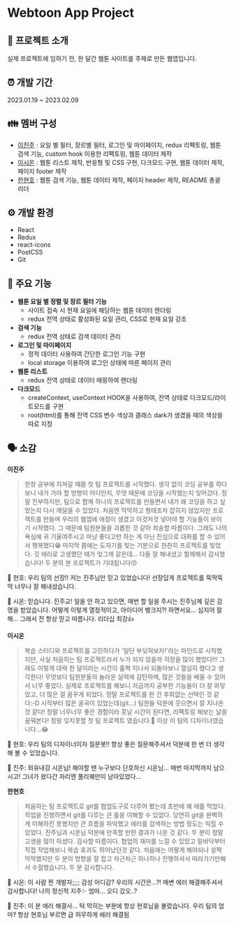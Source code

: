 # Webtoon App Project


## 📝 프로젝트 소개


실제 프로젝트에 임하기 전, 한 달간 웹툰 사이트를 주제로 만든 웹앱입니다.


## ⏰ 개발 기간


2023.01.19 ~ 2023.02.09


## 👪 멤버 구성


- [이진주](https://github.com/2realzoo) : 요일 별 필터, 장르별 필터, 로그인 및 마이페이지, redux 리펙토링, 웹툰 검색 기능, custom hook 이용한 리펙토링, 웹툰 데이터 제작
- [이시온](https://github.com/sienna0715) : 웹툰 리스트 제작, 반응형 및 CSS 구현, 다크모드 구현, 웹툰 데이터 제작, 페이지 footer 제작
- [한현호](https://github.com/hyunhoh) : 웹툰 검색 기능, 웹툰 데이터 제작, 페이지 header 제작, README 총괄 리더


## ⚙ 개발 환경
- React
- Redux
- react-icons
- PostCSS
- Git


## 📌 주요 기능
- **웹툰 요일 별 정렬 및 장르 필터 기능**
    - 사이트 접속 시 현재 요일에 해당하는 웹툰 데이터 렌더링
    - redux 전역 상태로 활성화된 요일 관리, CSS로 현재 요일 강조
- **검색 기능**
    - redux 전역 상태로 검색 데이터 관리
- **로그인 및 마이페이지**
    - 정적 데이터 사용하여 간단한 로그인 기능 구현
    - local storage 이용하여 로그인 상태에 따른 페이지 관리
- **웹툰 리스트**
    - redux 전역 상태로 데이터 매핑하여 렌더링
- **다크모드**
    - createContext, useContext HOOK을 사용하여, 전역 상태로 다크모드/라이트모드를 구현
    - root(html)를 통해 전역 CSS 변수 색상과 클래스 dark가 생겼을 때의 색상을 따로 지정


## 🗣️ 소감
**이진주**
> 한창 공부에 지쳐갈 때쯤 첫 팀 프로젝트를 시작했다. 생각 없이 코딩 공부를 하다 보니 내가 가야 할 방향이 어디인지, 무엇 때문에 코딩을 시작했는지 잊어갔다. 정말 진부하지만, 팀으로 함께 하나의 프로젝트를 만들면서 내가 왜 코딩을 하고 싶었는지 다시 깨달을 수 있었다. 처음엔 막막하고 형태조차 잡히지 않았지만 프로젝트를 만들며 우리의 웹앱에 애정이 생겼고 이것저것 넣어야 할 기능들이 보이기 시작했다. 그 때문에 팀원분들을 괴롭힌 것 같아 죄송할 따름이다. 그래도 나의 욕심에 귀 기울여주시고 마냥 좋다고만 하는 게 아닌 진심으로 대화를 할 수 있어서 행복했다😁 마지막 쯤에는 도자기를 빚는 기분으로 찬찬히 프로젝트를 빚었다. 깃 에러로 고생했던 때가 엊그제 같은데... 
다들 잘 해내셨고 함께해서 감사했습니다! 두 분의 본 프로젝트가 기대됩니다😚

💬 현호: 우리 팀의 선장!! 저는 진주님만 믿고 있었습니다! 선장답게 프로젝트를 뚝딱뚝딱 너무나 잘 해내셨습니다.

💬 시온: 믿습니다. 진주교! 일을 안 하고 있으면, 매번 할 일을 주시는 진주님께 깊은 감명을 받았습니다. 어떻게 이렇게 열정적이고, 아이디어 뱅크지?! 하면서요... 심지어 잘 해... 그래서 전 항상 믿고 따름니다. 리더십 최강👍

**이시온**
> 복습 스터디와 프로젝트를 고민하다가 '일단 부딪혀보자!'라는 마인드로 시작했지만, 사실 처음하는 팀 프로젝트라서 누가 되지 않을까 걱정을 많이 했었다!!! 그래도 이렇게 대략 한 달이라는 시간이 훌쩍 지나서 되돌아보니 열심히 했다고 생각한다! 무엇보다 팀원분들의 놀라운 실력에 감탄하며, 많은 것들을 배울 수 있어서 너무 좋았다.
실제로 프로젝트를 해보니 지금까지 공부한 기능들이 더 잘 와닿았고, 더 많은 걸 꿈꾸게 되었다. 정말 프로젝트를 한 건 후회없는 선택인 것 같다:-D
시작부터 많은 굴곡이 있었는데(git...) 팀원들 덕분에 웃으면서 잘 지나온 것 같다! 정말 너무너무 좋은 경험이라 훗날 시간이 된다면, 리팩토링 해보는 날을 꿈꿔본다! 정말 잊지못할 첫 팀 프로젝트 였습니다.💜
이상 이 팀의 디자이너였습니다...😂

💬 현호: 우리 팀의 디자이너이자 질문봇!! 항상 좋은 질문해주셔서 덕분에 한 번 더 생각해 볼 수 있었습니다.

💬 진주: 외유내강 시온님! 해야할 땐 누구보다 단호하신 시온님... 매번 마지막까지 남으시고! 그녀가 왔다간 자리엔 풀리퀘만이 남아있었다...

**한현호**
> 처음하는 팀 프로젝트로 git를 협업도구로 다루어 봤는데 초반에 꽤 애를 먹었다. 작업을 진행하면서 git를 다루는 큰 틀을 이해할 수 있었다. 당연히 git을 완벽하게 이해하진 못했지만 큰 흐름을 파악했고 에러를 검색하는 방법 정도는 익힐 수 있었다. 진주님과 시온님 덕분에 만족할 만한 결과가 나온 것 같다. 두 분이 정말 고생을 많이 하셨다. 감사할 따름이다. 협업의 재미를 느낄 수 있었고 밑바닥부터 직접 작업해보니 복습 효과도 뛰어났던것 같다. 처음에는 어떻게 해야되나 살짝 막막했지만 두 분이 방향을 잘 잡고 차근차근 하나하나 진행하셔서 따라가기만해서 수월했습니다. 두 분 감사합니다.

💬 시온: 이 사람 찐 개발자;;;; 감성 어디감? 우리의 시간은...?! 매변 에러 해결해주셔서 감사합니다! 나의 정신적 지주✨ 엄마... 오디 갔오..?

💬 진주: 이 분 에러 해결사... 턱 막히는 부분에 항상 현호님을 불렀습니다. 우리 팀의 엄마? 항상 현호님 부르면 급 허무하게 에러 해결됨
